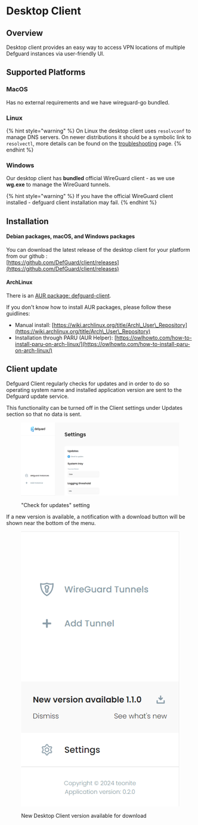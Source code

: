 # Desktop Client

## Overview

Desktop client provides an easy way to access VPN locations of multiple Defguard instances via user-friendly UI.

## Supported Platforms

### MacOS

Has no external requirements and we have wireguard-go bundled.

### Linux

{% hint style="warning" %}
On Linux the desktop client uses `resolvconf` to manage DNS servers. On newer distributions it should be a symbolic link to `resolvectl`, more details can be found on the [troubleshooting](general-troubleshooting.md) page.
{% endhint %}

### Windows

Our desktop client has **bundled** official WireGuard client - as we use **wg.exe** to manage the WireGuard tunnels.

{% hint style="warning" %}
If you have the official WireGuard client installed - defguard client installation may fail.
{% endhint %}

## Installation

#### Debian packages, macOS, and Windows packages

You can download the latest release of the desktop client for your platform from our github :\
&#x20;[https://github.com/DefGuard/client/releases](https://github.com/DefGuard/client/releases)

#### ArchLinux

There is an [AUR package](https://aur.archlinux.org/packages/defguard-client)[: defguard-client](https://aur.archlinux.org/packages/defguard-client).

If you don't know how to install AUR packages, please follow these guidlines:

* Manual install: [https://wiki.archlinux.org/title/Arch\_User\_Repository](https://wiki.archlinux.org/title/Arch\_User\_Repository)
* Installation through PARU (AUR Helper): [https://owlhowto.com/how-to-install-paru-on-arch-linux/](https://owlhowto.com/how-to-install-paru-on-arch-linux/)

## Client update

Defguard Client regularly checks for updates and in order to do so operating system name and installed application version are sent to the Defguard update service.

This functionality can be turned off in the Client settings under Updates section so that no data is sent.

<figure><img src="../../.gitbook/assets/defguard-client-settings-updates.png" alt=""><figcaption><p>"Check for updates" setting</p></figcaption></figure>

If a new version is available, a notification with a download button will be shown near the bottom of the menu.

<figure><img src="../../.gitbook/assets/defguard-client-new-release-available.png" alt=""><figcaption><p>New Desktop Client version available for download</p></figcaption></figure>
